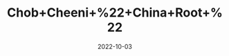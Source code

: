 ---
title: 'Chob+Cheeni+%22+China+Root+%22'
date: '2022-10-03' 
metatag: '' 
inventory: '0' 
draft: false 
# meta description 
shortDescripton: '%ef%bf%bdThe+plant+is+known+to+exhibit%ef%bf%bdantiinflammatory%2c+diuretic%2c+anti-diabetic%2c+anti-psoriatic+and+digestive+properties.'
description: 'Herb'
longdescription: ''
featured: True
# product Price
price: '50.0'
# Product Short Description
shortDescription: '%ef%bf%bdThe+plant+is+known+to+exhibit%ef%bf%bdantiinflammatory%2c+diuretic%2c+anti-diabetic%2c+anti-psoriatic+and+digestive+properties.'
productID: '5281F9DC-9C24-ED11-9968-005056B3A416'
type: 'products'
category: 'Herb' 
thumnailproduct: 'https://eraconnect.blob.core.windows.net/product-images/aminsaddiquidawakhana/5281F9DC-9C24-ED11-9968-005056B3A416.webp' 
images:
  - image: 'https://eraconnect.blob.core.windows.net/product-images/aminsaddiquidawakhana/5281F9DC-9C24-ED11-9968-005056B3A416.webp'  
Variants:
---